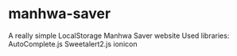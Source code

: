 # manhwa-saver

A really simple LocalStorage Manhwa Saver website
Used libraries:
AutoComplete.js
Sweetalert2.js
ionicon
